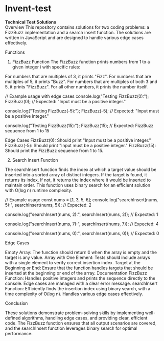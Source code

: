 # Invent-test

<b>Technical Test Solutions</b>
<br/>
Overview
This repository contains solutions for two coding problems: a FizzBuzz implementation and a search insert function. The solutions are written in JavaScript and are designed to handle various edge cases effectively.

Functions

1. FizzBuzz Function
   The FizzBuzz function prints numbers from 1 to a given integer i with specific rules:

For numbers that are multiples of 3, it prints "Fizz".
For numbers that are multiples of 5, it prints "Buzz".
For numbers that are multiples of both 3 and 5, it prints "FizzBuzz".
For all other numbers, it prints the number itself.

// Example usage with edge cases
console.log("Testing FizzBuzz(0):");
FizzBuzz(0); // Expected: "Input must be a positive integer."

console.log("Testing FizzBuzz(-5):");
FizzBuzz(-5); // Expected: "Input must be a positive integer."

console.log("Testing FizzBuzz(15):");
FizzBuzz(15); // Expected: FizzBuzz sequence from 1 to 15

Edge Cases
FizzBuzz(0): Should print "Input must be a positive integer."
FizzBuzz(-5): Should print "Input must be a positive integer."
FizzBuzz(15): Should print the FizzBuzz sequence from 1 to 15.

2. Search Insert Function

The searchInsert function finds the index at which a target value should be inserted into a sorted array of distinct integers. If the target is found, it returns its index. If not, it returns the index where it would be inserted to maintain order. This function uses binary search for an efficient solution with O(log n) runtime complexity.

// Example usage
const nums = [1, 3, 5, 6];
console.log("searchInsert(nums, 5):", searchInsert(nums, 5)); // Expected: 2

console.log("searchInsert(nums, 2):", searchInsert(nums, 2)); // Expected: 1

console.log("searchInsert(nums, 7):", searchInsert(nums, 7)); // Expected: 4

console.log("searchInsert(nums, 0):", searchInsert(nums, 0)); // Expected: 0

Edge Cases

Empty Array: The function should return 0 when the array is empty and the target is any value.
Array with One Element: Tests should include arrays with a single element to verify correct insertion index.
Target at the Beginning or End: Ensure that the function handles targets that should be inserted at the beginning or end of the array.
Documentation
FizzBuzz Function: Handles positive integers and prints the sequence directly to the console. Edge cases are managed with a clear error message.
searchInsert Function: Efficiently finds the insertion index using binary search, with a time complexity of O(log n). Handles various edge cases effectively.

Conclusion

These solutions demonstrate problem-solving skills by implementing well-defined algorithms, handling edge cases, and providing clear, efficient code. The FizzBuzz function ensures that all output scenarios are covered, and the searchInsert function leverages binary search for optimal performance.
